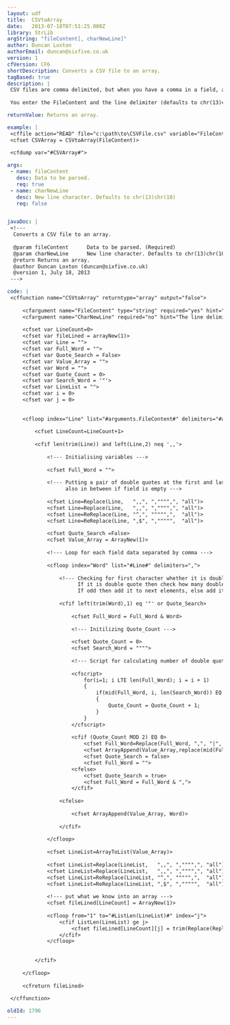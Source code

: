 ```yaml
---
layout: udf
title:  CSVtoArray
date:   2013-07-18T07:51:25.000Z
library: StrLib
argString: "fileContent[, charNewLine]"
author: Duncan Loxton
authorEmail: duncan@sixfive.co.uk
version: 1
cfVersion: CF6
shortDescription: Converts a CSV file to an array.
tagBased: true
description: |
 CSV files are comma delimited, but when you have a comma in a field, and that field is quoted, then you have quotes in that field, things become messy. CSVtoArray is used parse a CSV file, one that is created via Excel for example with these characteristics, and return a array.
 
 You enter the FileContent and the line delimiter (defaults to chr(13)chr(10)) and it does the rest.

returnValue: Returns an array.

example: |
 <cffile action="READ" file="c:\path\to\CSVFile.csv" variable="FileContent">
 <cfset CSVArray = CSVtoArray(FileContent)>
 
 <cfdump var="#CSVArray#">

args:
 - name: fileContent
   desc: Data to be parsed.
   req: true
 - name: charNewLine
   desc: New line character. Defaults to chr(13)chr(10)
   req: false


javaDoc: |
 <!---
  Converts a CSV file to an array.
  
  @param fileContent      Data to be parsed. (Required)
  @param charNewLine      New line character. Defaults to chr(13)chr(10) (Optional)
  @return Returns an array. 
  @author Duncan Loxton (duncan@sixfive.co.uk) 
  @version 1, July 18, 2013 
 --->

code: |
 <cffunction name="CSVtoArray" returntype="array" output="false">
 
     <cfargument name="FileContent" type="string" required="yes" hint="The contents of a CSV file"/>
     <cfargument name="CharNewLine" required="no" hint="The line delimiter" default="#chr(13)##chr(10)#"/>
 
     <cfset var LineCount=0>
     <cfset var fileLined = arrayNew(1)>
     <cfset var Line = "">
     <cfset var Full_Word = "">
     <cfset var Quote_Search = False>
     <cfset var Value_Array = "">
     <cfset var Word = "">
     <cfset var Quote_Count = 0>
     <cfset var Search_Word = '"'>
     <cfset var LineList = "">
     <cfset var i = 0>
     <cfset var j = 0>
 
 
     <cfloop index="Line" list="#arguments.FileContent#" delimiters="#arguments.CharNewLine#">
 
         <cfset LineCount=LineCount+1>
 
         <cfif len(trim(Line)) and left(Line,2) neq ',,'>
 
             <!--- Initialising variables --->
 
             <cfset Full_Word = "">
 
             <!--- Putting a pair of double quotes at the first and last position if there is no data
                   also in between if field is empty --->
 
             <cfset Line=Replace(Line,   ",,", ","""",", "all")>
             <cfset Line=Replace(Line,   ",,", ","""",", "all")>
             <cfset Line=ReReplace(Line, "^,", """"",",  "all")>
             <cfset Line=ReReplace(Line, ",$", ",""""",  "all")>
 
             <cfset Quote_Search =False>
             <cfset Value_Array = ArrayNew(1)>
 
             <!--- Loop for each field data separated by comma --->
 
             <cfloop index="Word" list="#Line#" delimiters=",">
 
                 <!--- Checking for first character whether it is double quote or not.
                       If it is double quote then check how many double quotes are in this word.
                       If odd then add it to next elements, else add it to array --->
 
                 <cfif left(trim(Word),1) eq '"' or Quote_Search>
 
                     <cfset Full_Word = Full_Word & Word>
 
                     <!--- Initilizing Quote_Count --->
 
                     <cfset Quote_Count = 0>
                     <cfset Search_Word = """">
 
                     <!--- Script for calculating number of double quote in Full_Word variable--->
 
                     <cfscript>
                         for(i=1; i LTE len(Full_Word); i = i + 1)
                         {
                             if(mid(Full_Word, i, len(Search_Word)) EQ Search_Word)
                             {
                                 Quote_Count = Quote_Count + 1;
                             }
                         }
                     </cfscript>
 
                     <cfif (Quote_Count MOD 2) EQ 0>
                         <cfset Full_Word=Replace(Full_Word, ",", "|", "all")>
                         <cfset ArrayAppend(Value_Array,replace(mid(Full_Word,2,len(Full_Word) - 2),"""""","""","all"))>
                         <cfset Quote_Search = false>
                         <cfset Full_Word = "">
                     <cfelse>
                         <cfset Quote_Search = true>
                         <cfset Full_Word = Full_Word & ",">
                     </cfif>
 
                 <cfelse>
 
                     <cfset ArrayAppend(Value_Array, Word)>
 
                 </cfif>
 
             </cfloop>
 
             <cfset LineList=ArrayToList(Value_Array)>
 
             <cfset LineList=Replace(LineList,   ",,", ","""",", "all")>
             <cfset LineList=Replace(LineList,   ",,", ","""",", "all")>
             <cfset LineList=ReReplace(LineList, "^,", """"",",  "all")>
             <cfset LineList=ReReplace(LineList, ",$", ",""""",  "all")>
 
             <!--- put what we know into an array --->
             <cfset fileLined[LineCount] = ArrayNew(1)>
 
             <cfloop from="1" to="#ListLen(LineList)#" index="j">
                 <cfif ListLen(LineList) ge j>
                     <cfset fileLined[LineCount][j] = trim(Replace(Replace(ListGetAt(LineList,j), '""', ''), '|', ',', 'all'))>
                 </cfif>
             </cfloop>
 
 
         </cfif>
 
     </cfloop>
 
     <cfreturn fileLined>
 
 </cffunction>

oldId: 1796
---
```



